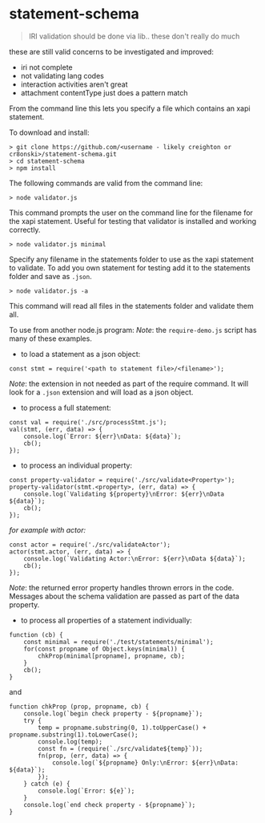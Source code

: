 # statement-schema

> IRI validation should be done via lib.. these don't really do much

these are still valid concerns to be investigated and improved:
- iri not complete
- not validating lang codes
- interaction activities aren't great
- attachment contentType just does a pattern match

From the command line this lets you specify a file which contains an xapi statement.  

To download and install:
```
> git clone https://github.com/<username - likely creighton or cr8onski>/statement-schema.git
> cd statement-schema
> npm install
```

The following commands are valid from the command line:

```
> node validator.js
```
This command prompts the user on the command line for the filename for the xapi statement. Useful for testing that validator is installed and working correctly.

```
> node validator.js minimal
```
Specify any filename in the statements folder to use as the xapi statement to validate.  To add you own statement for testing add it to the statements folder and save as `.json`.

```
> node validator.js -a
```
This command will read all files in the statements folder and validate them all.

To use from another node.js program:
*Note*: the `require-demo.js` script has many of these examples.
- to load a statement as a json object:
```
const stmt = require('<path to statement file>/<filename>');
```
*Note*: the extension in not needed as part of the require command.  It will look for a `.json` extension and will load as a json object.

- to process a full statement:
```
const val = require('./src/processStmt.js');
val(stmt, (err, data) => {
    console.log(`Error: ${err}\nData: ${data}`);
    cb();
});
```

- to process an individual property:
```
const property-validator = require('./src/validate<Property>');
property-validator(stmt.<property>, (err, data) => {
    console.log(`Validating ${property}\nError: ${err}\nData ${data}`);
    cb();
});
```
*for example with actor:*
```
const actor = require('./src/validateActor');
actor(stmt.actor, (err, data) => {
    console.log(`Validating Actor:\nError: ${err}\nData ${data}`);
    cb();
});
```
*Note*: the returned error property handles thrown errors in the code.  Messages about the schema validation are passed as part of the data property.

- to process all properties of a statement individually:
```
function (cb) {
    const minimal = require('./test/statements/minimal');
    for(const propname of Object.keys(minimal)) {
        chkProp(minimal[propname], propname, cb);
    }
    cb();
}
```
and
```
function chkProp (prop, propname, cb) {
    console.log(`begin check property - ${propname}`);
    try {
        temp = propname.substring(0, 1).toUpperCase() + propname.substring(1).toLowerCase();
        console.log(temp);
        const fn = (require(`./src/validate${temp}`));
        fn(prop, (err, data) => {
            console.log(`${propname} Only:\nError: ${err}\nData: ${data}`);
        });
    } catch (e) {
        console.log(`Error: ${e}`);
    }
    console.log(`end check property - ${propname}`);
}
```
